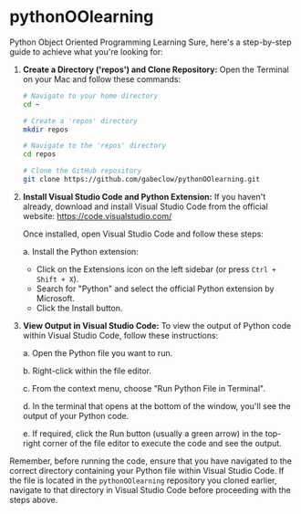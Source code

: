 # pythonOOlearning
Python Object Oriented Programming Learning
Sure, here's a step-by-step guide to achieve what you're looking for:

1. **Create a Directory ('repos') and Clone Repository:**
   Open the Terminal on your Mac and follow these commands:
   
   ```bash
   # Navigate to your home directory
   cd ~
   
   # Create a 'repos' directory
   mkdir repos
   
   # Navigate to the 'repos' directory
   cd repos
   
   # Clone the GitHub repository
   git clone https://github.com/gabeclow/pythonOOlearning.git
   ```

2. **Install Visual Studio Code and Python Extension:**
   If you haven't already, download and install Visual Studio Code from the official website: https://code.visualstudio.com/

   Once installed, open Visual Studio Code and follow these steps:

   a. Install the Python extension:
      - Click on the Extensions icon on the left sidebar (or press `Ctrl + Shift + X`).
      - Search for "Python" and select the official Python extension by Microsoft.
      - Click the Install button.

3. **View Output in Visual Studio Code:**
   To view the output of Python code within Visual Studio Code, follow these instructions:

   a. Open the Python file you want to run.
   
   b. Right-click within the file editor.
   
   c. From the context menu, choose "Run Python File in Terminal".
   
   d. In the terminal that opens at the bottom of the window, you'll see the output of your Python code.
   
   e. If required, click the Run button (usually a green arrow) in the top-right corner of the file editor to execute the code and see the output.

Remember, before running the code, ensure that you have navigated to the correct directory containing your Python file within Visual Studio Code. If the file is located in the `pythonOOlearning` repository you cloned earlier, navigate to that directory in Visual Studio Code before proceeding with the steps above.
